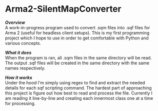 Arma2-SilentMapConverter
========================

***Overview***  
A work-in-progress program used to convert .sqm files into .sqf files for Arma 2 (useful for headless client setups). This is my first programming project which I hope to use in order to get comfortable with Python and various concepts.

***What it does***  
When the program is ran, all .sqm files in the same directory will be read. The output .sqf files will be created in the same directory with the same names respectively.

***How it works***  
Under the hood I'm simply using regex to find and extract the needed details for each sqf scripting command. The hardest part of approaching this project is figure out how best to read and process the file. Currently I am reading it line-by-line and creating each innermost class one at a time for processing.

